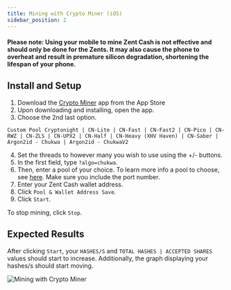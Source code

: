 ```yaml
---
title: Mining with Crypto Miner (iOS)
sidebar_position: 2
---
```


#### Please note: Using your mobile to mine Zent Cash is not effective and should only be done for the Zents. It may also cause the phone to overheat and result in premature silicon degradation, shortening the lifespan of your phone.

## Install and Setup

1. Download the [Crypto Miner](https://itunes.apple.com/us/app/crypto-miner-for-monero-xmr/id1320235885?mt=8) app from the App Store  
2. Upon downloading and installing, open the app.  
3. Choose the 2nd last option.
```
Custom Pool Cryptonight | CN-Lite | CN-Fast | CN-Fast2 | CN-Pico | CN-RWZ | CN-ZLS | CN-UPX2 | CN-Half | CN-Heavy (XHV Haven) | CN-Saber | Argon2id - Chukwa | Argon2id - ChukwaV2
```   
4. Set the threads to however many you wish to use using the +/- buttons.  
5. In the first field, type `?algo=chukwa`.  
6. Then, enter a pool of your choice. To learn more info a pool to choose, see [here](../pools). Make sure you include the port number.  
7. Enter your Zent Cash wallet address.  
8. Click `Pool & Wallet Address Save`.  
9. Click `Start`.  

To stop mining, click `Stop`.

## Expected Results

After clicking `Start`, your `HASHES/S` and `TOTAL HASHES | ACCEPTED SHARES` values should start to increase. Additionally, the graph displaying your hashes/s should start moving.

![Mining with Crypto Miner](@site/static/img/mine/crypto-miner.png)
